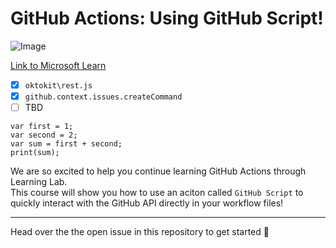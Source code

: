 # GitHub Actions: Using GitHub Script!

![Image](https://docs.microsoft.com/learn/azure-devops/shared/media/mara.png)

[Link to Microsoft Learn](https://docs.microsoft.com/learn)

- [X] `oktokit\rest.js`
- [X] `github.context.issues.createCommand`
- [ ]  TBD

`````
var first = 1;
var second = 2;
var sum = first + second;
print(sum);
``````

We are so excited to help you continue learning GitHub Actions through Learning Lab. <br/> This course will show you how to use an aciton called `GitHub Script` to quickly interact with the GitHub API directly in your workflow files!

---

Head over the the open issue in this repository to get started :tada:
